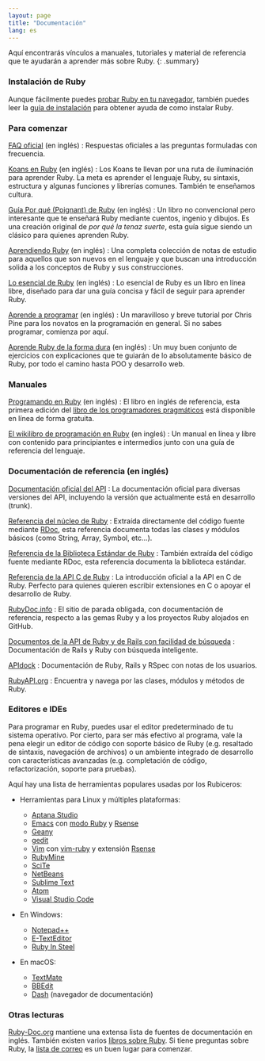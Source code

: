 ```yaml
---
layout: page
title: "Documentación"
lang: es
---
```


Aquí encontrarás vínculos a manuales, tutoriales y material de referencia
que te ayudarán a aprender más sobre Ruby.
{: .summary}

### Instalación de Ruby

Aunque fácilmente puedes [probar Ruby en tu navegador][1], también puedes
leer la [guía de instalación](installation/) para obtener ayuda de
como instalar Ruby.

### Para comenzar

[FAQ oficial](/en/documentation/faq/) (en inglés)
: Respuestas oficiales a las preguntas formuladas con frecuencia.

[Koans en Ruby][2] (en inglés)
: Los Koans te llevan por una ruta de iluminación para aprender Ruby.
  La meta es aprender el lenguaje Ruby, su sintaxis, estructura y algunas
  funciones y librerías comunes.  También te enseñamos cultura.

[Guía Por qué (Poignant) de Ruby][5] (en inglés)
: Un libro no convencional pero interesante que te enseñará Ruby mediante
  cuentos, ingenio y dibujos.  Es una creación original de
  *por qué la tenaz suerte*, esta guía sigue siendo un clásico para
  quienes aprenden Ruby.

[Aprendiendo Ruby][6] (en inglés)
: Una completa colección de notas de estudio para aquellos que son nuevos
  en el lenguaje y que buscan una introducción solida a los conceptos
  de Ruby y sus construcciones.

[Lo esencial de Ruby][7] (en inglés)
: Lo esencial de Ruby es un libro en línea libre, diseñado para dar una
  guía concisa y fácil de seguir para aprender Ruby.

[Aprende a programar][8] (en inglés)
: Un maravilloso y breve tutorial por Chris Pine para los novatos en la
  programación en general. Si no sabes programar, comienza por aquí.

[Aprende Ruby de la forma dura][38] (en inglés)
: Un muy buen conjunto de ejercicios con explicaciones que te guiarán
  de lo absolutamente básico de Ruby, por todo el camino hasta POO y
  desarrollo web.


### Manuales

[Programando en Ruby][9] (en inglés)
: El libro en inglés de referencia, esta primera edición del
  [libro de los programadores pragmáticos][10] está disponible en línea
  de forma gratuita.


[El wikilibro de programación en Ruby][12] (en ingleś)
: Un manual en línea y libre con contenido para principiantes e intermedios
  junto con una guía de referencia del lenguaje.


### Documentación de referencia (en inglés)

[Documentación oficial del API][docs-rlo-en]
: La documentación oficial para diversas versiones del API, incluyendo
  la versión que actualmente está en desarrollo (trunk).

[Referencia del núcleo de Ruby][13]
: Extraída directamente del código fuente mediante [RDoc][8], esta
  referencia documenta todas las clases y módulos básicos (como String,
  Array, Symbol, etc…).

[Referencia de la Biblioteca Estándar de Ruby][15]
: También extraída del código fuente mediante RDoc, esta referencia
  documenta la biblioteca estándar.

[Referencia de la API C de Ruby][extensions]
: La introducción oficial a la API en C de Ruby.
  Perfecto para quienes quieren escribir extensiones en C
  o apoyar el desarrollo de Ruby.

[RubyDoc.info][16]
: El sitio de parada obligada, con documentación de referencia, respecto
  a las gemas Ruby y a los proyectos Ruby alojados en GitHub.

[Documentos de la API de Ruby y de Rails con facilidad de búsqueda][17]
: Documentación de Rails y Ruby con búsqueda inteligente.

[APIdock][18]
: Documentación de Ruby, Rails y RSpec con notas de los usuarios.

[RubyAPI.org][rubyapi-org]
: Encuentra y navega por las clases, módulos y métodos de Ruby.


### Editores e IDEs

Para programar en Ruby, puedes usar el editor predeterminado de tu sistema
operativo.  Por cierto, para ser más efectivo al programa, vale la pena
elegir un editor de código con soporte básico de Ruby (e.g. resaltado
de sintaxis, navegación de archivos) o un ambiente integrado de
desarrollo con características avanzadas (e.g. completación de código,
refactorización, soporte para pruebas).

Aquí hay una lista de herramientas populares usadas por los
Rubiceros:

* Herramientas para Linux y múltiples plataformas:
  * [Aptana Studio][19]
  * [Emacs][20] con [modo Ruby][21] y [Rsense][22]
  * [Geany][23]
  * [gedit][24]
  * [Vim][25] con [vim-ruby][26] y extensión [Rsense][22]
  * [RubyMine][27]
  * [SciTe][28]
  * [NetBeans][36]
  * [Sublime Text][37]
  * [Atom][atom]
  * [Visual Studio Code][vscode]

* En Windows:
  * [Notepad++][29]
  * [E-TextEditor][30]
  * [Ruby In Steel][31]

* En macOS:
  * [TextMate][32]
  * [BBEdit][33]
  * [Dash][39] (navegador de documentación)


### Otras lecturas

[Ruby-Doc.org][34] mantiene una extensa lista de fuentes de
documentación en inglés. También existen varios [libros sobre Ruby][35].
Si tiene preguntas sobre Ruby, la
[lista de correo](/es/community/mailing-lists/) es un buen lugar para
comenzar.




[1]: https://try.ruby-lang.org/
[2]: http://rubykoans.com/
[5]: https://poignant.guide
[6]: http://rubylearning.com/
[7]: http://www.techotopia.com/index.php/Ruby_Essentials
[8]: http://pine.fm/LearnToProgram/
[9]: http://www.ruby-doc.org/docs/ProgrammingRuby/
[10]: http://pragmaticprogrammer.com/titles/ruby/index.html
[12]: http://en.wikibooks.org/wiki/Ruby_programming_language
[13]: http://www.ruby-doc.org/core
[14]: https://ruby.github.io/rdoc/
[15]: http://www.ruby-doc.org/stdlib
[extensions]: https://docs.ruby-lang.org/en/master/doc/extension_rdoc.html
[16]: http://www.rubydoc.info/
[17]: http://rubydocs.org/
[18]: http://apidock.com/
[rubyapi-org]: https://rubyapi.org/
[19]: http://www.aptana.com/
[20]: http://www.gnu.org/software/emacs/
[21]: http://www.emacswiki.org/emacs/RubyMode
[22]: http://rsense.github.io/
[23]: http://www.geany.org/
[24]: http://projects.gnome.org/gedit/screenshots.html
[25]: http://www.vim.org/
[26]: https://github.com/vim-ruby/vim-ruby
[27]: http://www.jetbrains.com/ruby/
[28]: http://www.scintilla.org/SciTE.html
[29]: http://notepad-plus-plus.org/
[30]: http://www.e-texteditor.com/
[31]: http://www.sapphiresteel.com/
[32]: http://macromates.com/
[33]: https://www.barebones.com/products/bbedit/
[34]: http://ruby-doc.org
[35]: http://www.ruby-doc.org/bookstore
[36]: https://netbeans.org/
[37]: http://www.sublimetext.com/
[38]: https://learncodethehardway.org/ruby/
[39]: http://kapeli.com/dash
[docs-rlo-en]: https://docs.ruby-lang.org/en/
[atom]: https://atom.io/
[vscode]: https://code.visualstudio.com/

